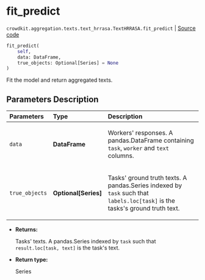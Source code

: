 # fit_predict
`crowdkit.aggregation.texts.text_hrrasa.TextHRRASA.fit_predict` | [Source code](https://github.com/Toloka/crowd-kit/blob/v1.2.1/crowdkit/aggregation/texts/text_hrrasa.py#L76)

```python
fit_predict(
    self,
    data: DataFrame,
    true_objects: Optional[Series] = None
)
```

Fit the model and return aggregated texts.

## Parameters Description

| Parameters | Type | Description |
| :----------| :----| :-----------|
`data`|**DataFrame**|<p>Workers&#x27; responses. A pandas.DataFrame containing `task`, `worker` and `text` columns.</p>
`true_objects`|**Optional\[Series\]**|<p>Tasks&#x27; ground truth texts. A pandas.Series indexed by `task` such that `labels.loc[task]` is the tasks&#x27;s ground truth text.</p>

* **Returns:**

  Tasks' texts.
A pandas.Series indexed by `task` such that `result.loc[task, text]`
is the task's text.

* **Return type:**

  Series
